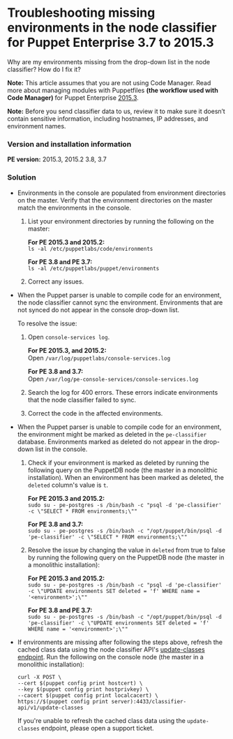 # Troubleshooting missing environments in the node classifier for Puppet Enterprise 3.7 to 2015.3
<p>Why are my environments missing from the drop-down list in the node classifier? How do I fix it?</p>
<p><strong>Note:</strong> This article assumes that you are not using Code Manager. Read more about managing modules with Puppetfiles <strong>(the workflow used with Code Manager) </strong>for Puppet Enterprise <a href="https://github.com/puppetlabs/docs-archive/blob/main/pe/2015.3/cmgmt_puppetfile.md" target="_self">2015.3</a>.</p>
<p><strong>Note:</strong> Before you send classifier data to us, review it to make sure it doesn’t contain sensitive information, including hostnames, IP addresses, and environment names.</p>
<h3>Version and installation information</h3>
<p><strong>PE version:</strong> 2015.3, 2015.2 3.8, 3.7</p>
<h3 id="solution">Solution</h3>
<ul>
<li>
<p>Environments in the console are populated from environment directories on the master. Verify that the environment directories on the master match the environments in the console.</p>
<ol style="list-style-type: decimal;">
<li>
<p>List your environment directories by running the following on the master:</p>
<p><strong>For PE 2015.3 and 2015.2:</strong><br><code>ls -al /etc/puppetlabs/code/environments</code></p>
<p><strong>For PE 3.8 and PE 3.7:</strong><br><code>ls -al /etc/puppetlabs/puppet/environments</code></p>
</li>
<li>
<p>Correct any issues.</p>
</li>
</ol>
</li>
<li>
<p>When the Puppet parser is unable to compile code for an environment, the node classifier cannot sync the environment. Environments that are not synced do not appear in the console drop-down list.</p>
<p>To resolve the issue:</p>
<ol style="list-style-type: decimal;">
<li>
<p>Open <code>console-services log</code>.</p>
<p><strong>For PE 2015.3, and 2015.2:</strong><br>Open <code>/var/log/puppetlabs/console-services.log</code></p>
<p><strong>For PE 3.8 and 3.7:</strong><br>Open <code>/var/log/pe-console-services/console-services.log</code></p>
</li>
<li>
<p>Search the log for 400 errors. These errors indicate environments that the node classifier failed to sync.</p>
</li>
<li>
<p>Correct the code in the affected environments.</p>
</li>
</ol>
</li>
<li>
<p>When the Puppet parser is unable to compile code for an environment, the environment might be marked as deleted in the <code>pe-classifier</code> database. Environments marked as deleted do not appear in the drop-down list in the console.</p>
<ol style="list-style-type: decimal;">
<li>
<p>Check if your environment is marked as deleted by running the following query on the PuppetDB node (the master in a monolithic installation). When an environment has been marked as deleted, the <code>deleted</code> column's value is <code>t</code>.</p>
<p><strong>For PE 2015.3 and 2015.2:</strong><br><code>sudo su - pe-postgres -s /bin/bash -c "psql -d 'pe-classifier' -c \"SELECT * FROM environments;\""</code></p>
<p><strong>For PE 3.8 and 3.7:<br></strong> <code>sudo su - pe-postgres -s /bin/bash -c "/opt/puppet/bin/psql -d 'pe-classifier' -c \"SELECT * FROM environments;\""</code></p>
</li>
<li>
<p>Resolve the issue by changing the value in <code>deleted</code> from true to false by running the following query on the PuppetDB node (the master in a monolithic installation):</p>
<p><strong>For PE 2015.3 and 2015.2:</strong><br><code>sudo su - pe-postgres -s /bin/bash -c "psql -d 'pe-classifier' -c \"UPDATE environments SET deleted = 'f' WHERE name = '&lt;environment&gt;';\""</code></p>
<p><strong>For PE 3.8 and PE 3.7:</strong><br><code>sudo su - pe-postgres -s /bin/bash -c "/opt/puppet/bin/psql -d 'pe-classifier' -c \"UPDATE environments SET deleted = 'f' WHERE name = '&lt;environment&gt;';\""</code></p>
</li>
</ol>
</li>
<li>
<p>If environments are missing after following the steps above, refresh the cached class data using the node classifier API's <a href="https://github.com/puppetlabs/docs-archive/blob/main/pe/2015.3/nc_update_classes.markdown#update-classes-endpoint" target="_self">update-classes endpoint</a>. Run the following on the console node (the master in a monolithic installation):</p>
<pre><code>curl -X POST \
--cert $(puppet config print hostcert) \
--key $(puppet config print hostprivkey) \
--cacert $(puppet config print localcacert) \
https://$(puppet config print server):4433/classifier-api/v1/update-classes</code></pre>
<p>If you're unable to refresh the cached class data using the <code>update-classes</code> endpoint, please open a support ticket.</p>
</li>
</ul>

